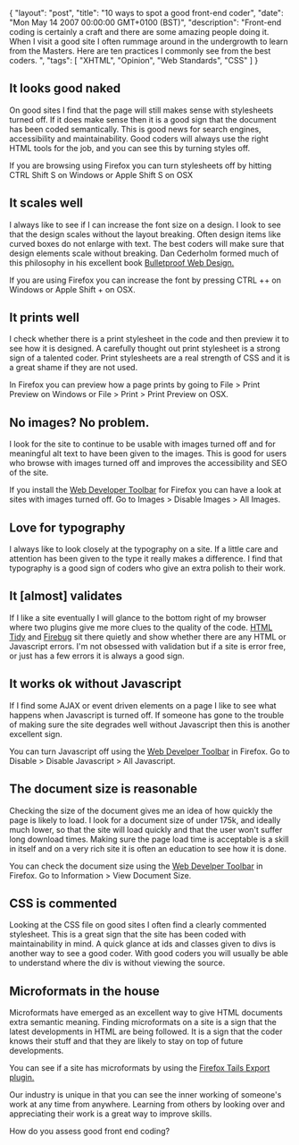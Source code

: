 {
  "layout": "post",
  "title": "10 ways to spot a good front-end coder",
  "date": "Mon May 14 2007 00:00:00 GMT+0100 (BST)",
  "description": "Front-end coding is certainly a craft and there are some amazing people doing it. When I visit a good site I often rummage around in the undergrowth to learn from the Masters. Here are ten practices I commonly see from the best coders.  ",
  "tags": [
    "XHTML",
    "Opinion",
    "Web Standards",
    "CSS"
  ]
}

## It looks good naked

On good sites I find that the page will still makes sense with stylesheets turned off. If it does make sense then it is a good sign that the document has been coded semantically. This is good news for search engines, accessibility and maintainability. Good coders will always use the right HTML tools for the job, and you can see this by turning styles off.

If you are browsing using Firefox you can turn stylesheets off by hitting CTRL Shift S on Windows or Apple Shift S on OSX

## It scales well

I always like to see if I can increase the font size on a design. I look to see that the design scales without the layout breaking. Often design items like curved boxes do not enlarge with text. The best coders will make sure that design elements scale without breaking. Dan Cederholm formed much of this philosophy in his excellent book [Bulletproof Web Design.][1]

If you are using Firefox you can increase the font by pressing CTRL ++ on Windows or Apple Shift + on OSX.

## It prints well

I check whether there is a print stylesheet in the code and then preview it to see how it is designed. A carefully thought out print stylesheet is a strong sign of a talented coder. Print stylesheets are a real strength of CSS and it is a great shame if they are not used. 

In Firefox you can preview how a page prints by going to File > Print Preview on Windows or File > Print > Print Preview on OSX.

## No images? No problem.

I look for the site to continue to be usable with images turned off and for meaningful alt text to have been given to the images. This is good for users who browse with images turned off and improves the accessibility and SEO of the site.

If you install the [Web Developer Toolbar][2] for Firefox you can have a look at sites with images turned off. Go to Images > Disable Images > All Images.

## Love for typography

I always like to look closely at the typography on a site. If a little care and attention has been given to the type it really makes a difference. I find that typography is a good sign of coders who give an extra polish to their work.

## It [almost] validates

If I like a site eventually I will glance to the bottom right of my browser where two plugins give me more clues to the quality of the code. [HTML Tidy][3] and [Firebug][4] sit there quietly and show whether there are any HTML or Javascript errors. I'm not obsessed with validation but if a site is error free, or just has a few errors it is always a good sign.

## It works ok without Javascript

If I find some AJAX or event driven elements on a page I like to see what happens when Javascript is turned off. If someone has gone to the trouble of making sure the site degrades well without Javascript then this is another excellent sign.

You can turn Javascript off using the [Web Develper Toolbar][2] in Firefox. Go to Disable > Disable Javascript > All Javascript.

## The document size is reasonable

Checking the size of the document gives me an idea of how quickly the page is likely to load. I look for a document size of under 175k, and ideally much lower, so that the site will load quickly and that the user won't suffer long download times. Making sure the page load time is acceptable is a skill in itself and on a very rich site it is often an education to see how it is done. 

You can check the document size using the [Web Develper Toolbar][2] in Firefox. Go to Information > View Document Size.

## CSS is commented

Looking at the CSS file on good sites I often find a clearly commented stylesheet. This is a great sign that the site has been coded with maintainability in mind. A quick glance at ids and classes given to divs is another way to see a good coder. With good coders you will usually be able to understand where the div is without viewing the source.

## Microformats in the house

Microformats have emerged as an excellent way to give HTML documents extra semantic meaning. Finding microformats on a site is a sign that the latest developments in HTML are being followed. It is a sign that the coder knows their stuff and that they are likely to stay on top of future developments.

You can see if a site has microformats by using the [Firefox Tails Export plugin.][5]

Our industry is unique in that you can see the inner working of someone's work at any time from anywhere. Learning from others by looking over and appreciating their work is a great way to improve skills.

How do you assess good front end coding?

 [1]: http://www.simplebits.com/publications/bulletproof/
 [2]: http://chrispederick.com/work/web-developer/
 [3]: http://users.skynet.be/mgueury/mozilla/
 [4]: http://www.getfirebug.com/
 [5]: https://addons.mozilla.org/en-US/firefox/addon/2240
